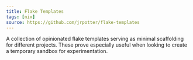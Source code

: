 ```yaml
---
title: Flake Templates
tags: [nix]
source: https://github.com/jrpotter/flake-templates
---
```


A collection of opinionated flake templates serving as minimal scaffolding for
different projects. These prove especially useful when looking to create a
temporary sandbox for experimentation.
